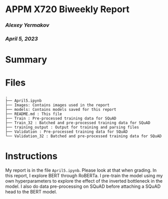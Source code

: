 # APPM X720 Biweekly Report
### *Alexey Yermakov*
### *April 5, 2023*

# Summary

# Files

```text
.
├── April5.ipynb
├── Images: Contains images used in the report
├── models: Contains models saved for this report
├── README.md : This file
├── Train : Pre-processed training data for SQuAD
├── Train_32 : Batched and pre-processed training data for SQuAD
├── training_output : Output for training and parsing files
├── Validation : Pre-processed training data for SQuAD
└── Validation_32 : Batched and pre-processed training data for SQuAD

```

# Instructions
My report is in the file `April5.ipynb`. Please look at that when grading. In this report, I explore BERT through RoBERTa. I pre-train the model using my own hyperparameters to explore the effect of the inverted bottleneck in the model. I also do data pre-processing on SQuAD before attaching a SQuAD head to the BERT model.